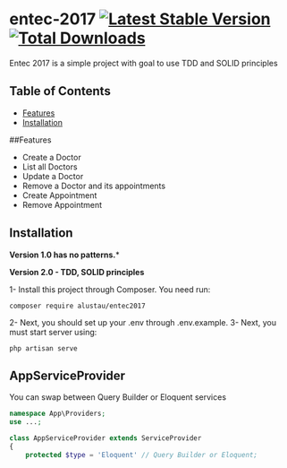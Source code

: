 entec-2017 [![Latest Stable Version](https://poser.pugx.org/alustau/entec2017/v/stable)](https://packagist.org/packages/alustau/entec2017) [![Total Downloads](https://poser.pugx.org/gzero/alustau/entec2017/downloads.png)](https://packagist.org/packages/alustau/entec2017)
=============

Entec 2017 is a simple project with goal to use TDD  and SOLID principles

## Table of Contents

- [Features](#features)
- [Installation](#installation)

##Features

* Create a Doctor
* List all Doctors
* Update a Doctor
* Remove a Doctor and its appointments
* Create Appointment
* Remove Appointment


## Installation

**Version 1.0 has no patterns.***

**Version 2.0 - TDD, SOLID principles**

1- Install this project through Composer. You need run:
```
composer require alustau/entec2017
```
2- Next, you should set up your .env through .env.example.
3- Next, you must start server using:
```
php artisan serve
```

## AppServiceProvider
You can swap between Query Builder or Eloquent services
```php
namespace App\Providers;
use ...;

class AppServiceProvider extends ServiceProvider
{
    protected $type = 'Eloquent' // Query Builder or Eloquent;

```
